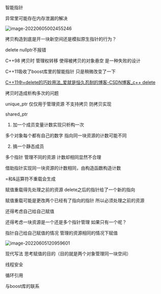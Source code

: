 智能指针  

异常里可能存在内存泄漏的解决

![image-20220605002455246](https://pic-1304888003.cos.ap-guangzhou.myqcloud.com/img/image-20220605002455246.png)



拷贝构造到底是开一块新空间还是模拟原生指针的行为？

 

delete nullptr不报错

C++98 拷贝时  管理权转移 使得被拷贝的对象悬空  是一种失败的设计

C++11吸收了boost库里的智能指针 只是稍微改变了一下

[C++11中=delete的巧妙用法_爱就是恒久忍耐的博客-CSDN博客_c++ delete](https://blog.csdn.net/whahu1989/article/details/90648536) 



拷贝时造成析构多次的问题

unique_ptr  仅仅用于管理资源 不支持拷贝  防拷贝实现

 



shared_ptr 

1. 加一个成员变量计数实现只析构一次

多个对象每个都有自己的数字 指向同一块资源的计数可能不同

2. 搞一个静态成员

多个指针 管理不同的资源 计数却相同显然不合理



借助指针实现同一块资源的计数相同，由构造函数构造计数





=和&运算符不重载会生成

赋值重载得先处理之前的资源  delete之后的指针给了一个新的指向

赋值重载可能是更改两个已经有了指向的指针   所以必须处理之前的资源

还得考虑自己给自己赋值

还得考虑一块资源是一个还是多个指针管理 如果只有一个呢？

指针自己给自己赋值的情况  管理的资源相同的情况下赋值

![image-20220605120959601](https://pic-1304888003.cos.ap-guangzhou.myqcloud.com/img/image-20220605120959601.png)





现代写法  思考赋值的目的（目的就是两个对象管理同一块空间）



线程安全

循环引用

与boost库的联系
